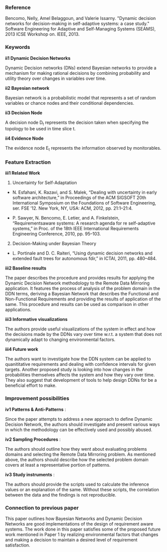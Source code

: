 ### Reference
Bencomo, Nelly, Amel Belaggoun, and Valerie Issarny. "Dynamic decision networks for decision-making in self-adaptive systems: a case study." Software Engineering for Adaptive and Self-Managing Systems (SEAMS), 2013 ICSE Workshop on. IEEE, 2013.

### Keywords
**ii1 Dynamic Decision Networks**

Dynamic Decision networks (DNs) extend Bayesian networks to provide a mechanism for making rational decisions by combining probability and utility theory over changes in variables over time.

**ii2 Bayesian network**

Bayesian network is a probabilistic model that represents a set of random variables or chance nodes and their conditional dependencies.

**ii3 Decision Node**

A decision node D<sub>t</sub> represents the decision taken when specifying the topology to be used in time slice t.

**ii4 Evidence Node**

The evidence node E<sub>t</sub> represents the information observed by monitorables.

### Feature Extraction
**iii1 Related Work**
1. Uncertainty for Self-Adaptation  
  * N. Esfahani, K. Razavi, and S. Malek, “Dealing with uncertainty in early software architecture,” in Proceedings of the ACM SIGSOFT 20th International Symposium on the Foundations of Software Engineering, ser. FSE ’12. New York, NY, USA: ACM, 2012, pp. 21:1–21:4.

  * P. Sawyer, N. Bencomo, E. Letier, and A. Finkelstein, “Requirementsaware systems: A research agenda for re self-adaptive systems,” in Proc. of the 18th IEEE International Requirements Engineering Conference, 2010, pp. 95–103.

2. Decision-Making under Bayesian Theory
  * L. Portinale and D. C. Raiteri, “Using dynamic decision networks and
extended fault trees for autonomous fdir,” in ICTAI, 2011, pp. 480–484.


**iii2 Baseline results**

The paper describes the procedure and provides results for applying the Dynamic Decision Network methodology to the Remote Data Mirroring application. It features the process of analysis of the problem domain in the DDN terms, deriving a Bayesian Network that describes the Functional and Non-Functional Requirements and providing the results of application of the same. This procedure and results can be used as comparison in other applications.

**iii3 Informative visualizations**

The authors provide useful visualizations of the system in effect and how the decisions made by the DDNs vary over time w.r.t. a system that does not dynamically adapt to changing environmental factors.

**iii4 Future work**

The authors want to investigate how the DDN system can be applied to quanititative requirements and dealing with confidence intervals for given targets. Another proposed study is looking into how changes in the probabilities themselves affects the system and how they vary over time. They also suggest that development of tools to help design DDNs for be a beneficial effort to make.

### Improvement possibilities

**iv1 Patterns & Anti-Patterns** :

Since the paper attempts to address a new approach to define Dynamic Decision Network, the authors should investigate and present various ways in which the methodology can be effectively used and possibly abused.

**iv2 Sampling Procedures** :

The authors should outline how they went about evaluating problems domains and selecting the Remote Data Mirroring problem. As mentioned above, the authors should describe how the selected problem domain covers at least a representative portion of patterns.

**iv3 Study instruments** :

The authors should provide the scripts used to calculate the inference values or an explanation of the same. Without these scripts, the correlation between the data and the findings is not reproducible.

### Connection to previous paper
This paper outlines how Bayesian Networks and Dynamic Decision Networks are good implementations of the design of requirement aware systems. The work done in this paper satisfies some of the proposed future work mentioned in Paper 1 by realizing environmental factors that changes and making a decision to maintain a desired level of requirement satisfaction.

